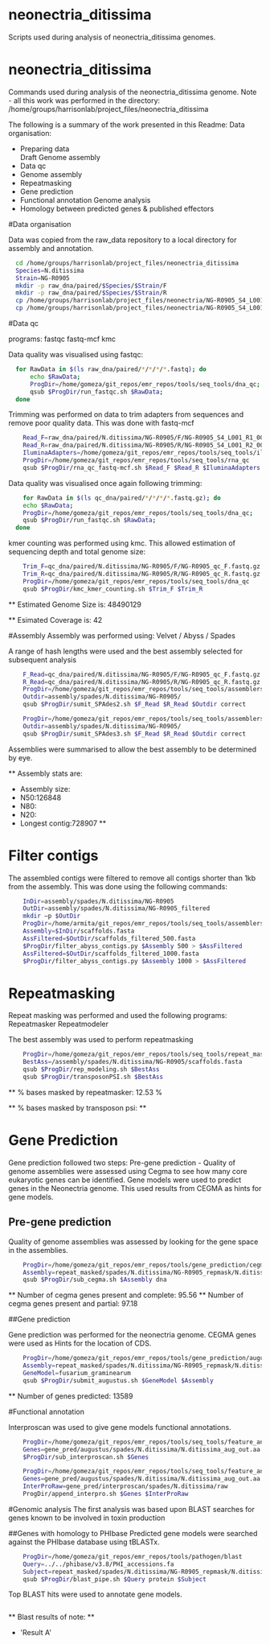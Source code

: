 # neonectria_ditissima
Scripts used during analysis of neonectria_ditissima genomes.

neonectria_ditissima
====================

Commands used during analysis of the neonectria_ditissima genome. Note - all this work was performed in the directory: /home/groups/harrisonlab/project_files/neonectria_ditissima

The following is a summary of the work presented in this Readme:
Data organisation:
  * Preparing data  
Draft Genome assembly
  * Data qc
  * Genome assembly
  * Repeatmasking
  * Gene prediction
  * Functional annotation
Genome analysis
  * Homology between predicted genes & published effectors


#Data organisation

Data was copied from the raw_data repository to a local directory for assembly
and annotation.

```bash
  cd /home/groups/harrisonlab/project_files/neonectria_ditissima
  Species=N.ditissima
  Strain=NG-R0905
  mkdir -p raw_dna/paired/$Species/$Strain/F
  mkdir -p raw_dna/paired/$Species/$Strain/R
  cp /home/groups/harrisonlab/project_files/neonectria/NG-R0905_S4_L001_R1_001.fastq raw_dna/paired/$Species/$Strain/F/.
  cp /home/groups/harrisonlab/project_files/neonectria/NG-R0905_S4_L001_R2_001.fastq raw_dna/paired/$Species/$Strain/R/.
```


#Data qc

programs: fastqc fastq-mcf kmc

Data quality was visualised using fastqc:

```bash
  for RawData in $(ls raw_dna/paired/*/*/*/*.fastq); do 
	  echo $RawData; 
	  ProgDir=/home/gomeza/git_repos/emr_repos/tools/seq_tools/dna_qc; 
	  qsub $ProgDir/run_fastqc.sh $RawData;
  done
```

Trimming was performed on data to trim adapters from sequences and remove poor quality data.
This was done with fastq-mcf


```bash
	Read_F=raw_dna/paired/N.ditissima/NG-R0905/F/NG-R0905_S4_L001_R1_001.fastq
	Read_R=raw_dna/paired/N.ditissima/NG-R0905/R/NG-R0905_S4_L001_R2_001.fastq
	IluminaAdapters=/home/gomeza/git_repos/emr_repos/tools/seq_tools/illumina_full_adapters.fa
	ProgDir=/home/gomeza/git_repos/emr_repos/tools/seq_tools/rna_qc
	qsub $ProgDir/rna_qc_fastq-mcf.sh $Read_F $Read_R $IluminaAdapters DNA
```

Data quality was visualised once again following trimming:

```bash
	for RawData in $(ls qc_dna/paired/*/*/*/*.fastq.gz); do 
	echo $RawData; 
	ProgDir=/home/gomeza/git_repos/emr_repos/tools/seq_tools/dna_qc; 
	qsub $ProgDir/run_fastqc.sh $RawData;
  done
```


kmer counting was performed using kmc.
This allowed estimation of sequencing depth and total genome size:

```bash
	Trim_F=qc_dna/paired/N.ditissima/NG-R0905/F/NG-R0905_qc_F.fastq.gz
	Trim_R=qc_dna/paired/N.ditissima/NG-R0905/R/NG-R0905_qc_R.fastq.gz
	ProgDir=/home/gomeza/git_repos/emr_repos/tools/seq_tools/dna_qc
	qsub $ProgDir/kmc_kmer_counting.sh $Trim_F $Trim_R
```

** Estimated Genome Size is: 48490129

** Esimated Coverage is: 42

#Assembly
Assembly was performed using: Velvet / Abyss / Spades

A range of hash lengths were used and the best assembly selected for subsequent analysis


```bash
	F_Read=qc_dna/paired/N.ditissima/NG-R0905/F/NG-R0905_qc_F.fastq.gz
	R_Read=qc_dna/paired/N.ditissima/NG-R0905/R/NG-R0905_qc_R.fastq.gz
	ProgDir=/home/gomeza/git_repos/emr_repos/tools/seq_tools/assemblers/spades
	Outdir=assembly/spades/N.ditissima/NG-R0905/
	qsub $ProgDir/sumit_SPAdes2.sh $F_Read $R_Read $Outdir correct
```

```bash
	ProgDir=/home/gomeza/git_repos/emr_repos/tools/seq_tools/assemblers/spades
	Outdir=assembly/spades/N.ditissima/NG-R0905/
	qsub $ProgDir/sumit_SPAdes3.sh $F_Read $R_Read $Outdir correct
```

Assemblies were summarised to allow the best assembly to be determined by eye.

** Assembly stats are:
  * Assembly size:
  * N50:126848
  * N80:
  * N20:
  * Longest contig:728907
  **

# Filter contigs

The assembled contigs were filtered to remove all contigs shorter than 1kb from
the assembly. This was done using the following commands:

```bash
	InDir=assembly/spades/N.ditissima/NG-R0905
	OutDir=assembly/spades/N.ditissima/NG-R0905_filtered
	mkdir –p $OutDir
  	ProgDir=/home/armita/git_repos/emr_repos/tools/seq_tools/assemblers/abyss
  	Assembly=$InDir/scaffolds.fasta
  	AssFiltered=$OutDir/scaffolds_filtered_500.fasta
  	$ProgDir/filter_abyss_contigs.py $Assembly 500 > $AssFiltered
  	AssFiltered=$OutDir/scaffolds_filtered_1000.fasta
  	$ProgDir/filter_abyss_contigs.py $Assembly 1000 > $AssFiltered
```

# Repeatmasking

Repeat masking was performed and used the following programs: Repeatmasker Repeatmodeler

The best assembly was used to perform repeatmasking

```bash
	ProgDir=/home/gomeza/git_repos/emr_repos/tools/seq_tools/repeat_masking
	BestAss=/assembly/spades/N.ditissima/NG-R0905/scaffolds.fasta
	qsub $ProgDir/rep_modeling.sh $BestAss
	qsub $ProgDir/transposonPSI.sh $BestAss
 ```

** % bases masked by repeatmasker: 12.53 %

** % bases masked by transposon psi: **


# Gene Prediction
Gene prediction followed two steps:
Pre-gene prediction - Quality of genome assemblies were assessed using Cegma to see how many core eukaryotic genes can be identified.
Gene models were used to predict genes in the Neonectria genome. This used results from CEGMA as hints for gene models.

## Pre-gene prediction
Quality of genome assemblies was assessed by looking for the gene space in the assemblies.

```bash
  	ProgDir=/home/gomeza/git_repos/emr_repos/tools/gene_prediction/cegma
  	Assembly=repeat_masked/spades/N.ditissima/NG-R0905_repmask/N.ditissima_contigs_unmasked.fa
  	qsub $ProgDir/sub_cegma.sh $Assembly dna
```

** Number of cegma genes present and complete: 95.56
** Number of cegma genes present and partial: 97.18

##Gene prediction

Gene prediction was performed for the neonectria genome.
CEGMA genes were used as Hints for the location of CDS.

```bash
	ProgDir=/home/gomeza/git_repos/emr_repos/tools/gene_prediction/augustus
  	Assembly=repeat_masked/spades/N.ditissima/NG-R0905_repmask/N.ditissima_contigs_unmasked.fa
  	GeneModel=fusarium_graminearum
  	qsub $ProgDir/submit_augustus.sh $GeneModel $Assembly
```

** Number of genes predicted: 13589

#Functional annotation

Interproscan was used to give gene models functional annotations.

```bash
	ProgDir=/home/gomeza/git_repos/emr_repos/tools/seq_tools/feature_annotation/interproscan/
  	Genes=gene_pred/augustus/spades/N.ditissima/N.ditissima_aug_out.aa
  	$ProgDir/sub_interproscan.sh $Genes
```

```bash
	ProgDir=/home/gomeza/git_repos/emr_repos/tools/seq_tools/feature_annotation/interproscan
	Genes=gene_pred/augustus/spades/N.ditissima/N.ditissima_aug_out.aa
	InterProRaw=gene_pred/interproscan/spades/N.ditissima/raw
	ProgDir/append_interpro.sh $Genes $InterProRaw
```

#Genomic analysis
The first analysis was based upon BLAST searches for genes known to be involved in toxin production


##Genes with homology to PHIbase
Predicted gene models were searched against the PHIbase database using tBLASTx.

```bash
	ProgDir=/home/gomeza/git_repos/emr_repos/tools/pathogen/blast
	Query=../../phibase/v3.8/PHI_accessions.fa
	Subject=repeat_masked/spades/N.ditissima/NG-R0905_repmask/N.ditissima_contigs_unmasked.fa
	qsub $ProgDir/blast_pipe.sh $Query protein $Subject
```

Top BLAST hits were used to annotate gene models.

```bash

```

** Blast results of note: **
  * 'Result A'
  
